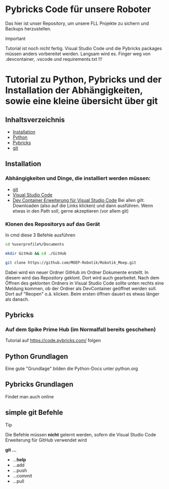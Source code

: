 # Pybricks Code für unsere Roboter

Das hier ist unser Repository, um unsere FLL Projekte zu sichern und Backups herzustellen.

> [!IMPORTANT]
> Tutorial ist noch nicht fertig. Visual Studio Code und die Pybricks packages müssen anders vorbereitet werden. Langsam wird es.
> Finger weg von .devcontainer, .vscode und requirements.txt !!!

# Tutorial zu Python, Pybricks und der Installation der Abhängigkeiten, sowie eine kleine übersicht über git

## Inhaltsverzeichnis
- [Installation](#installation)
- [Python](#python-grundlagen)
- [Pybricks](#pybricks-grundlagen)
- [git](#simple-git-Befehle)

## Installation

### Abhängigkeiten und Dinge, die installiert werden müssen:
- [git](https://github.com/git-for-windows/git/releases/download/v2.51.2.windows.1/Git-2.51.2-64-bit.exe)
- [Visual Studio Code](https://code.visualstudio.com/docs/?dv=win64user)
- [Dev Container Erweiterung für Visual Studio Code](https://marketplace.visualstudio.com/items?itemName=ms-vscode-remote.remote-containers)
Bei allen gilt: Downloaden (also auf die Links klicken) und dann ausführen. Wenn etwas in den Path soll, gerne akzeptieren (vor allem git)

### Klonen des Repositorys auf das Gerät
In cmd diese 3 Befehle ausführen
```bash
cd %userprofile%/Documents

mkdir GitHub && cd ./GitHub

git clone https://github.com/MOEP-Robotik/Robotik_Moep.git
```
Dabei wird ein neuer Ordner GitHub im Ordner Dokumente erstellt. In diesem wird das Repository geklont. Dort wird auch gearbeitet. Nach dem Öffnen des geklonten Ordners in Visual Studio Code sollte unten rechts eine Meldung kommen, ob der Ordner als DevContainer geöffnet werden soll. Dort auf "Reopen" o.ä. klicken. Beim ersten öffnen dauert es etwas länger als danach.

## Pybricks
### Auf dem Spike Prime Hub (im Normalfall bereits geschehen)
Tutorial auf https://code.pybricks.com/ folgen
## Python Grundlagen
Eine gute "Grundlage" bilden die Python-Docs unter python.org

## Pybricks Grundlagen
Findet man auch online

## simple git Befehle
> [!TIP]
> Die Befehle müssen **nicht** gelernt werden, sofern die Visual Studio Code Erweiterung für GitHub verwendet wird

**git ...**
- ...**help**
- ...add
- ...push
- ...commit
- ...pull